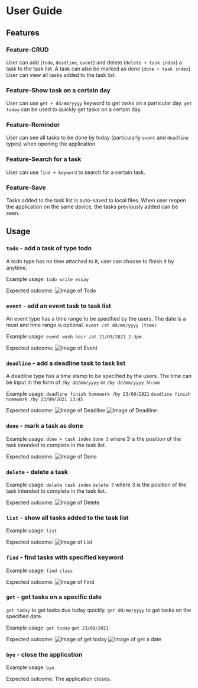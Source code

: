 # User Guide

## Features 

### Feature-CRUD
User can add (`todo`, `deadline`, `event`) and delete (`delete + task index`) a task to the task list. A task can also 
be marked as done (`done + task index`).
User can view all tasks added to the task list.

### Feature-Show task on a certain day
User can use `get + dd/mm/yyyy` keyword to get tasks on a particular day.
`get today` can be used to quickly get tasks on a certain day.

### Feature-Reminder
User can see all tasks to be done by today (particularly `event` and `deadline` types) when opening the application.

### Feature-Search for a task
User can use `find + keyword` to search for a certain task.

### Feature-Save 
Tasks added to the task list is auto-saved to local files.
When user reopen the application on the same device, the tasks previously added can be seen.

## Usage

### `todo` - add a task of type todo
A todo type has no time attached to it, user can choose to finish it by anytime.

Example usage:
`todo write essay`

Expected outcome: 
![Image of Todo](https://user-images.githubusercontent.com/46596402/132972836-16c7f2e0-351c-4c3b-a9ee-299bb58ce227.png)

### `event` - add an event task to task list
An event type has a time range to be specified by the users. The date is a must and time range is optional.
`event /at dd/mm/yyyy (time)`

Example usage:
`event wash hair /at 21/09/2021 2-3pm`

Expected outcome:
![Image of Event](https://user-images.githubusercontent.com/46596402/132973045-8b404c5a-1993-4f69-a14f-2bde67236306.png)

### `deadline` - add a deadline task to task list
A deadline type has a time stamp to be specified by the users. The time can be input in the form of `/by dd/mm/yyyy` 
or `/by dd/mm/yyyy hh:mm`

Example usage:
`deadline finish homework /by 23/09/2021`
`deadline finish homework /by 23/09/2021 13:45`

Expected outcome:
![Image of Deadline](https://user-images.githubusercontent.com/46596402/132973047-9f3f9324-0961-4e00-9fbd-754fe80e102d.png)
![Image of Deadline](https://user-images.githubusercontent.com/46596402/132973049-7adb4739-e0d2-4fc1-9b05-caf6b0aae272.png)

### `done` - mark a task as done

Example usage:
`done + task index`
`done 3` where 3 is the position of the task intended to complete in the task list.

Expected outcome:
![Image of Done](https://user-images.githubusercontent.com/46596402/132973052-fbfcdae3-729a-4324-a1fa-05dc4e5c0354.png)

### `delete` - delete a task
Example usage:
`delete task index`
`delete 3` where 3 is the position of the task intended to complete in the task list.

Expected outcome:
![Image of Delete](https://user-images.githubusercontent.com/46596402/132973054-02528a32-7fe0-490f-b74b-e745f8a8df98.png)

### `list` - show all tasks added to the task list
Example usage:
`list`

Expected outcome:
![Image of List](https://user-images.githubusercontent.com/46596402/132973056-4be66d7a-d5bf-4529-84ef-c785021624e7.png)

### `find` - find tasks with specified keyword
Example usage:
`find class`

Expected outcome:
![Image of Find](https://user-images.githubusercontent.com/46596402/132973060-475ef569-469e-4bc7-a165-fb2015f62a52.png)

### `get` - get tasks on a specific date
`get today` to get tasks due today quickly.
`get dd/mm/yyyy` to get tasks on the specified date.

Example usage:
`get today`
`get 23/09/2021`

Expected outcome:
![Image of get today](https://user-images.githubusercontent.com/46596402/132973064-09aa9485-56fa-408e-89f6-0a218c9e1a61.png)
![Image of get a date](https://user-images.githubusercontent.com/46596402/132973070-aec535a8-e8f1-4eb4-ab52-cf2bb0c83a5b.png)

### `bye` - close the application
Example usage:
`bye`

Expected outcome:
The application closes.
